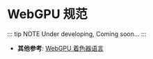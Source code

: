 # WebGPU 规范

::: tip NOTE
Under developing, Coming soon...
:::

- **其他参考**: [WebGPU 着色器语言](./wgsl.html)